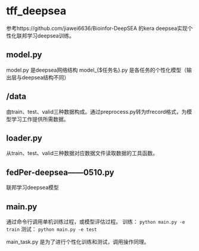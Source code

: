 # tff_deepsea
参考https://github.com/jiawei6636/Bioinfor-DeepSEA 的kera deepsea实现个性化联邦学习deepsea训练。
## model.py
model.py 是deepsea网络结构
model_{$任务名}.py 是各任务的个性化模型（输出层与deepsea结构不同）

## /data
由train、test、valid三种数据构成。通过preprocess.py转为tfrecord格式，为模型学习工作提供所需数据。

## loader.py
从train、test、valid三种数据对应数据文件读取数据的工具函数。

## fedPer-deepsea——0510.py
联邦学习deepsea模型

## main.py
通过命令行调用单机训练过程，或模型评估过程。
训练：
`python main.py -e train`
测试：
`python main.py -e test`

main_task.py 是为了进行个性化训练和测试，调用操作同理。
